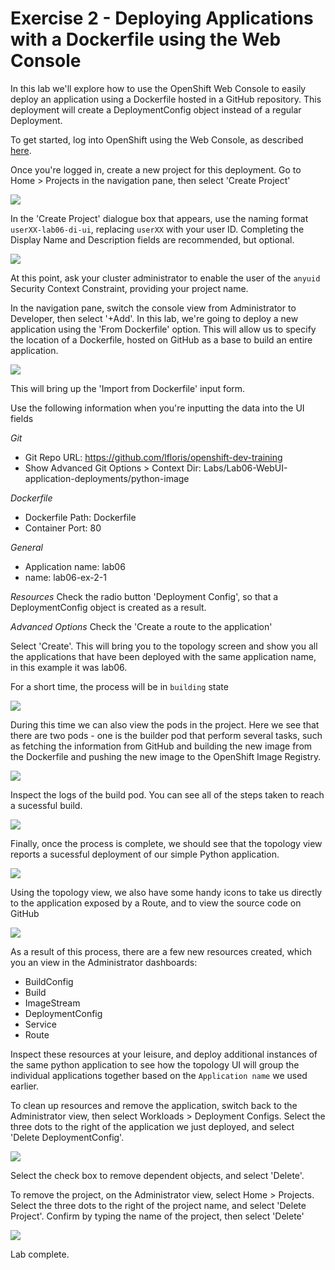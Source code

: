 # Exercise 2 - Deploying Applications with a Dockerfile using the Web Console

In this lab we'll explore how to use the OpenShift Web Console to easily deploy an application using a Dockerfile hosted in a GitHub repository. This deployment will create a DeploymentConfig object instead of a regular Deployment.

To get started, log into OpenShift using the Web Console, as described [here](../Getting-started/log-in-to-openshift.md).

Once you're logged in, create a new project for this deployment. Go to Home > Projects in the navigation pane, then select 'Create Project'

![](../Getting-started/img/create-project.png)

In the 'Create Project' dialogue box that appears, use the naming format `userXX-lab06-di-ui`, replacing `userXX` with your user ID. Completing the Display Name and Description fields are recommended, but optional.

![](img/create-project-dialog-ex-2.png)

At this point, ask your cluster administrator to enable the user of the `anyuid` Security Context Constraint, providing your project name.

In the navigation pane, switch the console view from Administrator to Developer, then select '+Add'. In this lab, we're going to deploy a new application using the 'From Dockerfile' option. This will allow us to specify the location of a Dockerfile, hosted on GitHub as a base to build an entire application.

![](img/ui-select-from-dockerfile.png)

This will bring up the 'Import from Dockerfile' input form.

Use the following information when you're inputting the data into the UI fields

*Git*
- Git Repo URL: https://github.com/lfloris/openshift-dev-training
- Show Advanced Git Options > Context Dir: Labs/Lab06-WebUI-application-deployments/python-image

*Dockerfile*
- Dockerfile Path: Dockerfile
- Container Port: 80

*General*
- Application name: lab06
- name: lab06-ex-2-1

*Resources*
Check the radio button 'Deployment Config', so that a DeploymentConfig object is created as a result.

*Advanced Options*
Check the 'Create a route to the application'

Select 'Create'. This will bring you to the topology screen and show you all the applications that have been deployed with the same application name, in this example it was lab06.

For a short time, the process will be in `building` state

![](img/app-building-ex-2.png)

During this time we can also view the pods in the project. Here we see that there are two pods - one is the builder pod that perform several tasks, such as fetching the information from GitHub and building the new image from the Dockerfile and pushing the new image to the OpenShift Image Registry.

![](img/app-pods-building-ex-2.png)

Inspect the logs of the build pod. You can see all of the steps taken to reach a sucessful build.

![](img/app-build-logs-ex-2.png)

Finally, once the process is complete, we should see that the topology view reports a sucessful deployment of our simple Python application.

![](img/app-deploy-success-ex-2.png)

Using the topology view, we also have some handy icons to take us directly to the application exposed by a Route, and to view the source code on GitHub

![](img/topology-app-ex-2.png)

As a result of this process, there are a few new resources created, which you an view in the Administrator dashboards:

- BuildConfig
- Build
- ImageStream
- DeploymentConfig
- Service
- Route

Inspect these resources at your leisure, and deploy additional instances of the same python application to see how the topology UI will group the individual applications together based on the `Application name` we used earlier.

To clean up resources and remove the application, switch back to the Administrator view, then select Workloads > Deployment Configs. Select the three dots to the right of the application we just deployed, and select 'Delete DeploymentConfig'.

![](img/delete-di-ex-2.png)

Select the check box to remove dependent objects, and select 'Delete'.

To remove the project, on the Administrator view, select Home > Projects. Select the three dots to the right of the project name, and select 'Delete Project'. Confirm by typing the name of the project, then select 'Delete'

![](img/delete-project-ex-2.png)

Lab complete.